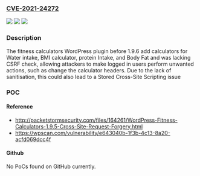 ### [CVE-2021-24272](https://cve.mitre.org/cgi-bin/cvename.cgi?name=CVE-2021-24272)
![](https://img.shields.io/static/v1?label=Product&message=fitness%20calculators&color=blue)
![](https://img.shields.io/static/v1?label=Version&message=1.9.6%3C%201.9.6%20&color=brighgreen)
![](https://img.shields.io/static/v1?label=Vulnerability&message=CWE-352%20Cross-Site%20Request%20Forgery%20(CSRF)&color=brighgreen)

### Description

The fitness calculators WordPress plugin before 1.9.6 add calculators for Water intake, BMI calculator, protein Intake, and Body Fat and was lacking CSRF check, allowing attackers to make logged in users perform unwanted actions, such as change the calculator headers. Due to the lack of sanitisation, this could also lead to a Stored Cross-Site Scripting issue

### POC

#### Reference
- http://packetstormsecurity.com/files/164261/WordPress-Fitness-Calculators-1.9.5-Cross-Site-Request-Forgery.html
- https://wpscan.com/vulnerability/e643040b-1f3b-4c13-8a20-acfd069dcc4f

#### Github
No PoCs found on GitHub currently.

